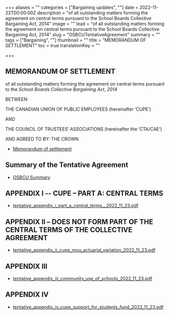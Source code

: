 +++
aliases = ""
categories = ["Bargaining updates", ""]
date = 2022-11-22T00:00:00Z
description = "of all outstanding matters forming the agreement on central terms pursuant to the School Boards Collective Bargaining Act, 2014"
image = ""
lead = "of all outstanding matters forming the agreement on central terms pursuant to the School Boards Collective Bargaining Act, 2014"
slug = "OSBCUTentativeAgreement"
summary = ""
tags = ["Bargaining", ""]
thumbnail = ""
title = "MEMORANDUM OF SETTLEMENT"
toc = true
translationKey = ""

+++
## **MEMORANDUM OF SETTLEMENT**

of all outstanding matters forming the agreement on central terms pursuant to the _School Boards Collective Bargaining Act_, _2014_

BETWEEN:

THE CANADIAN UNION OF PUBLIC EMPLOYEES (hereinafter ‘CUPE’)

AND

THE COUNCIL OF TRUSTEES’ ASSOCIATIONS (hereinafter the ‘CTA/CAE’)

AND AGREED TO BY: THE CROWN

* [Memorandum of settlement](/img/tentative_cupe_mos_2022_11_23.pdf)

## Summary of the Tentative Agreement

* [OSBCU Summary](/img/negotiations-english.pdf)

## APPENDIX I -- CUPE – PART A: CENTRAL TERMS

* [tentative_appendix_i_part_a_central_terms__2022_11_23.pdf](/img/tentative_appendix_i_part_a_central_terms__2022_11_23.pdf "tentative_appendix_i_part_a_central_terms__2022_11_23.pdf")

## APPENDIX ll – DOES NOT FORM PART OF THE CENTRAL TERMS OF THE COLLECTIVE AGREEMENT

* [tentative_appendix_ii_cupe_mou_actuarial_variation_2022_11_23.pdf](/img/tentative_appendix_ii_cupe_mou_actuarial_variation_2022_11_23.pdf "tentative_appendix_ii_cupe_mou_actuarial_variation_2022_11_23.pdf")

## APPENDIX III

* [tentative_appendix_iii_community_use_of_schools_2022_11_23.pdf](/img/tentative_appendix_iii_community_use_of_schools_2022_11_23.pdf "tentative_appendix_iii_community_use_of_schools_2022_11_23.pdf")

## APPENDIX IV

* [tentative_appendix_iv_cupe_support_for_students_fund_2022_11_23.pdf](/img/tentative_appendix_iv_cupe_support_for_students_fund_2022_11_23.pdf "tentative_appendix_iv_cupe_support_for_students_fund_2022_11_23.pdf")